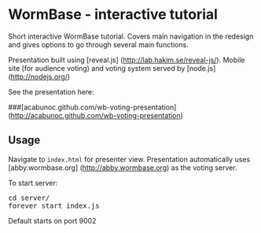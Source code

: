 # WormBase - interactive tutorial

Short interactive WormBase tutorial. Covers main navigation in the redesign and gives options to go through several main functions.

Presentation built using [reveal.js] (http://lab.hakim.se/reveal-js/). Mobile site (for audience voting) and voting system served by [node.js] (http://nodejs.org/) 

See the presentation here: 

###[acabunoc.github.com/wb-voting-presentation] (http://acabunoc.github.com/wb-voting-presentation)

## Usage

Navigate to `index.html` for presenter view. Presentation automatically uses [abby.wormbase.org] (http://abby.wormbase.org) as the voting server.

To start server:

<pre>
cd server/
forever start index.js
</pre>

Default starts on port 9002